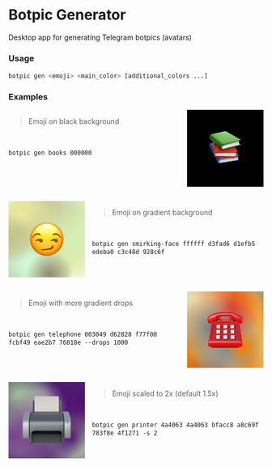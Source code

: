 # Botpic Generator
Desktop app for generating Telegram botpics (avatars)

### Usage
```sh
botpic gen <emoji> <main_color> [additional_colors ...]
```

### Examples

<div style="
display: flex; flex-direction: row;
gap: 1em; height: fit-content; margin-bottom: 2em;
">
<div style="width: 70%">
<blockquote>Emoji on black background</blockquote>
<br>
<pre>
<code>botpic gen books 000000</code>
</pre>
</div>
<img src="examples/books_000000.png" style="width: 30%"/>
</div>

<div style="
display: flex; flex-direction: row;
gap: 1em; height: fit-content; margin-bottom: 2em
">
<img src="examples/smirking-face_ffffff.png" style="width: 30%"/>
<div style="width: 70%">
<blockquote>Emoji on gradient background</blockquote>
<br>
<pre>
<code>botpic gen smirking-face ffffff d3fad6 d1efb5 edeba0 c3c48d 928c6f</code>
</pre>
</div>
</div>

<div style="
display: flex; flex-direction: row;
gap: 1em; height: fit-content; margin-bottom: 2em
">
<div style="width: 70%">
<blockquote>Emoji with more gradient drops</blockquote>
<br>
<pre>
<code>botpic gen telephone 003049 d62828 f77f00 fcbf49 eae2b7 76818e --drops 1000</code>
</pre>
</div>
<img src="examples/telephone_003049.png" style="width: 30%"/>
</div>

<div style="
display: flex; flex-direction: row;
gap: 1em; height: fit-content; margin-bottom: 2em
">
<img src="examples/printer_4a4063.png" style="width: 30%"/>
<div style="width: 70%">
<blockquote>Emoji scaled to 2x (default 1.5x)</blockquote>
<br>
<pre>
<code>botpic gen printer 4a4063 4a4063 bfacc8 a8c69f 783f8e 4f1271 -s 2</code>
</pre>
</div>
</div>